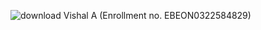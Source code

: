 
![download](https://user-images.githubusercontent.com/66546604/185745343-cb2790cf-1362-4e22-9d9a-95a6675adc08.jpg)
Vishal A (Enrollment no. EBEON0322584829)
